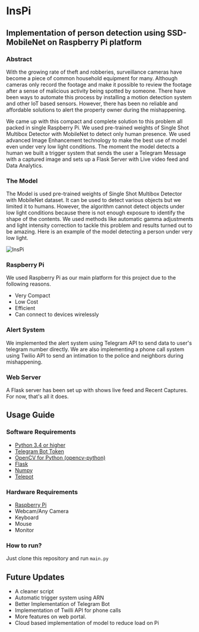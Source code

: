 # InsPi

## Implementation of person detection using SSD-MobileNet on Raspberry Pi platform

### Abstract

With the growing rate of theft and robberies, surveillance cameras have become a piece of common household equipment for many. Although cameras only record the footage and make it possible to review the footage after a sense of malicious activity being spotted by someone. There have been ways to automate this process by installing a motion detection system and other IoT based sensors. However, there has been no reliable and affordable solutions to alert the property owner during the mishappening. 

We came up with this compact and complete solution to this problem all packed in single Raspberry Pi. We used pre-trained weights of Single Shot Multibox Detector with MobileNet to detect only human presence. We used advanced Image Enhancement technology to make the best use of model even under very low light conditions. The moment the model detects a human we built a trigger system that sends the user a Telegram Message with a captured image and sets up a Flask Server with Live video feed and Data Analytics.


### The Model

The Model is used pre-trained weights of Single Shot Multibox Detector with MobileNet dataset. It can be used to detect various objects but we limited it to humans. However, the algorithm cannot detect objects under low light conditions because there is not enough exposure to identify the shape of the contents. We used methods like automatic gamma adjustments and light intensity correction to tackle this problem and results turned out to be amazing. Here is an example of the model detecting a person under very low light.

![InsPi](https://raw.githubusercontent.com/iam-abbas/smart-surveillance-using-pi/master/webimg/3.jpg?token=AKAOFGNNVDHIWS2IUPM2E625VVOV6)


### Raspberry Pi

We used Raspberry Pi as our main platform for this project due to the following reasons.

- Very Compact
- Low Cost
- Efficient
- Can connect to devices wirelessly

### Alert System

We implemented the alert system using Telegram API to send data to user's telegram number directly. We are also implementing a phone call system using Twilio API to send an intimation to the police and neighbors during mishappening.


### Web Server

A Flask server has been set up with shows live feed and Recent Captures. For now, that's all it does.


## Usage Guide

### Software Requirements

- [Python 3.4 or higher](https://www.python.org/downloads/)
- [Telegram Bot Token](https://core.telegram.org/bots)
- [OpenCV for Python (opencv-python)](https://pypi.org/project/opencv-python/)
- [Flask](https://pypi.org/project/Flask/)
- [Numpy](https://pypi.org/project/numpy/)
- [Telepot](https://pypi.org/project/telepot/)

### Hardware Requirements

- [Raspberry Pi](https://www.raspberrypi.org/products/)
- Webcam/Any Camera
- Keyboard
- Mouse
- Monitor

### How to run?

Just clone this repository and run ```main.py```


## Future Updates

- A cleaner script
- Automatic trigger system using ARN
- Better Implementation of Telegram Bot
- Implementation of Twilli API for phone calls
- More features on web portal.
- Cloud based implementation of model to reduce load on Pi



